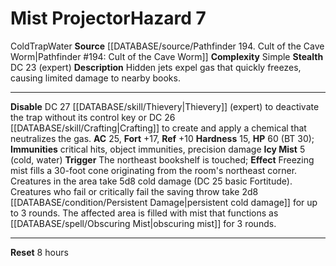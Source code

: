 ﻿---
ac: '25'
complexity: Simple
element: Water
fortitude: '+17'
hardness: '15'
hazard_type: Trap
hp: 60 (BT 30)
id: '406'
immunity:
- critical hits
- object immunities
- precision damage
level: '7'
name: Mist Projector
rarity: Common
reflex: '+10'
source: '[[DATABASE/source/Pathfinder 194. Cult of the Cave Worm|Pathfinder #194:
  Cult of the Cave Worm]]'
trait:
- '[[DATABASE/trait/Cold|Cold]]'
- '[[DATABASE/trait/Trap|Trap]]'
- '[[DATABASE/trait/Water|Water]]'
type: Hazard

---
# Mist Projector<span class="item-type">Hazard 7</span>

<span class="item-trait">Cold</span><span class="item-trait">Trap</span><span class="item-trait">Water</span>
**Source** [[DATABASE/source/Pathfinder 194. Cult of the Cave Worm|Pathfinder #194: Cult of the Cave Worm]]
**Complexity** Simple
**Stealth** DC 23 (expert)
**Description** Hidden jets expel gas that quickly freezes, causing limited damage to nearby books.

---
**Disable** DC 27 [[DATABASE/skill/Thievery|Thievery]] (expert) to deactivate the trap without its control key or DC 26 [[DATABASE/skill/Crafting|Crafting]] to create and apply a chemical that neutralizes the gas.
**AC** 25, **Fort** +17, **Ref** +10
**Hardness** 15, **HP** 60 (BT 30); **Immunities** critical hits, object immunities, precision damage
**Icy Mist** <span class="action-icon">5</span> (cold, water) **Trigger** The northeast bookshelf is touched; **Effect** Freezing mist fills a 30-foot cone originating from the room's northeast corner. Creatures in the area take 5d8 cold damage (DC 25 basic Fortitude). Creatures who fail or critically fail the saving throw take 2d8 [[DATABASE/condition/Persistent Damage|persistent cold damage]] for up to 3 rounds. The affected area is filled with mist that functions as [[DATABASE/spell/Obscuring Mist|obscuring mist]] for 3 rounds.

---
**Reset** 8 hours